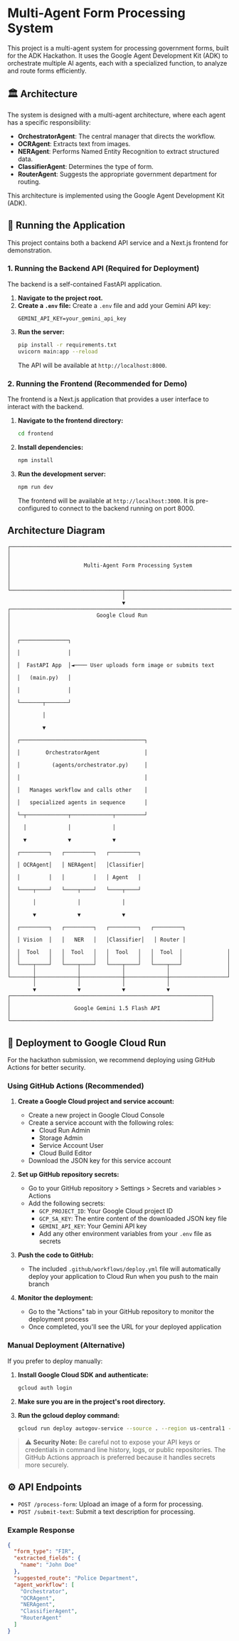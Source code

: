 # Multi-Agent Form Processing System

This project is a multi-agent system for processing government forms, built for the ADK Hackathon. It uses the Google Agent Development Kit (ADK) to orchestrate multiple AI agents, each with a specialized function, to analyze and route forms efficiently.

## 🏛️ Architecture

The system is designed with a multi-agent architecture, where each agent has a specific responsibility:

- **OrchestratorAgent**: The central manager that directs the workflow.
- **OCRAgent**: Extracts text from images.
- **NERAgent**: Performs Named Entity Recognition to extract structured data.
- **ClassifierAgent**: Determines the type of form.
- **RouterAgent**: Suggests the appropriate government department for routing.

This architecture is implemented using the Google Agent Development Kit (ADK).

## 🚀 Running the Application

This project contains both a backend API service and a Next.js frontend for demonstration.

### 1. Running the Backend API (Required for Deployment)

The backend is a self-contained FastAPI application.

1.  **Navigate to the project root.**
2.  **Create a `.env` file:**
    Create a `.env` file and add your Gemini API key:
    ```
    GEMINI_API_KEY=your_gemini_api_key
    ```
3.  **Run the server:**
    ```bash
    pip install -r requirements.txt
    uvicorn main:app --reload
    ```
    The API will be available at `http://localhost:8000`.

### 2. Running the Frontend (Recommended for Demo)

The frontend is a Next.js application that provides a user interface to interact with the backend.

1.  **Navigate to the frontend directory:**
    ```bash
    cd frontend
    ```
2.  **Install dependencies:**
    ```bash
    npm install
    ```
3.  **Run the development server:**
    ```bash
    npm run dev
    ```
    The frontend will be available at `http://localhost:3000`. It is pre-configured to connect to the backend running on port 8000.

## Architecture Diagram 
```
┌─────────────────────────────────────────────────────────────────────┐
│                                                                     │
│                       Multi-Agent Form Processing System            │
│                                                                     │
└───────────────────────────────────┬─────────────────────────────────┘
                                    │
                                    ▼
┌─────────────────────────────────────────────────────────────────────┐
│                           Google Cloud Run                          │
│                                                                     │
│  ┌───────────────┐                                                  │
│  │               │                                                  │
│  │  FastAPI App  │◄──── User uploads form image or submits text     │
│  │   (main.py)   │                                                  │
│  │               │                                                  │
│  └───────┬───────┘                                                  │
│          │                                                          │
│          ▼                                                          │
│  ┌───────────────────────────────────────┐                          │
│  │        OrchestratorAgent              │                          │
│  │          (agents/orchestrator.py)     │                          │
│  │                                       │                          │
│  │   Manages workflow and calls other    │                          │
│  │   specialized agents in sequence      │                          │
│  └─┬─────────────┬─────────────┬─────────┘                          │
│    │             │             │                                    │
│    ▼             ▼             ▼                                    │
│  ┌─────────┐   ┌─────────┐   ┌─────────┐                            │
│  │ OCRAgent│   │ NERAgent│   │Classifier│                           │
│  │         │   │         │   │ Agent   │                            │
│  └────┬────┘   └────┬────┘   └────┬────┘                            │
│       │             │             │                                 │
│       ▼             ▼             ▼                                 │
│  ┌─────────┐   ┌─────────┐   ┌─────────┐   ┌─────────┐              │
│  │ Vision  │   │   NER   │   │Classifier│   │ Router │              │
│  │  Tool   │   │  Tool   │   │  Tool   │   │  Tool  │              │
│  │         │   │         │   │         │   │        │              │
│  └────┬────┘   └────┬────┘   └────┬────┘   └────┬───┘              │
│       │             │             │             │                  │
└───────┼─────────────┼─────────────┼─────────────┼──────────────────┘
        │             │             │             │
        ▼             ▼             ▼             ▼
┌───────────────────────────────────────────────────────────────┐
│                                                               │
│                    Google Gemini 1.5 Flash API                │
│                                                               │
└───────────────────────────────────────────────────────────────┘
```
## 🚢 Deployment to Google Cloud Run

For the hackathon submission, we recommend deploying using GitHub Actions for better security.

### Using GitHub Actions (Recommended)

1. **Create a Google Cloud project and service account:**
   - Create a new project in Google Cloud Console
   - Create a service account with the following roles:
     - Cloud Run Admin
     - Storage Admin
     - Service Account User
     - Cloud Build Editor
   - Download the JSON key for this service account

2. **Set up GitHub repository secrets:**
   - Go to your GitHub repository > Settings > Secrets and variables > Actions
   - Add the following secrets:
     - `GCP_PROJECT_ID`: Your Google Cloud project ID
     - `GCP_SA_KEY`: The entire content of the downloaded JSON key file
     - `GEMINI_API_KEY`: Your Gemini API key
     - Add any other environment variables from your `.env` file as secrets

3. **Push the code to GitHub:**
   - The included `.github/workflows/deploy.yml` file will automatically deploy your application to Cloud Run when you push to the main branch

4. **Monitor the deployment:**
   - Go to the "Actions" tab in your GitHub repository to monitor the deployment process
   - Once completed, you'll see the URL for your deployed application

### Manual Deployment (Alternative)

If you prefer to deploy manually:

1. **Install Google Cloud SDK and authenticate:**
   ```bash
   gcloud auth login
   ```

2. **Make sure you are in the project's root directory.**

3. **Run the gcloud deploy command:**
   ```bash
   gcloud run deploy autogov-service --source . --region us-central1 --allow-unauthenticated --set-env-vars="GEMINI_API_KEY=your_gemini_api_key"
   ```

> ⚠️ **Security Note:** Be careful not to expose your API keys or credentials in command line history, logs, or public repositories. The GitHub Actions approach is preferred because it handles secrets more securely.

## ⚙️ API Endpoints

- `POST /process-form`: Upload an image of a form for processing.
- `POST /submit-text`: Submit a text description for processing.

### Example Response

```json
{
  "form_type": "FIR",
  "extracted_fields": {
    "name": "John Doe"
  },
  "suggested_route": "Police Department",
  "agent_workflow": [
    "Orchestrator",
    "OCRAgent",
    "NERAgent",
    "ClassifierAgent",
    "RouterAgent"
  ]
}
```
